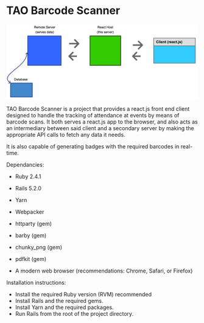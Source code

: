 # TAO Barcode Scanner

![flow chart](diagram.png?raw=true)

TAO Barcode Scanner is a project that provides a react.js front end client designed to handle the tracking of attendance at events by means of barcode scans. It both serves a react.js app to the browser, and also acts as an intermediary between said client and a secondary server by making the appropriate API calls to fetch any data it needs.

It is also capable of generating badges with the required barcodes in real-time.

Dependancies:

* Ruby 2.4.1

* Rails 5.2.0

* Yarn

* Webpacker

* httparty (gem)

* barby (gem)

* chunky_png (gem)

* pdfkit (gem)

* A modern web browser (recommendations: Chrome, Safari, or Firefox)

Installation instructions:

* Install the required Ruby version (RVM) recommended
* Install Rails and the required gems.
* Install Yarn and the required packages.
* Run Rails from the root of the project directory.
